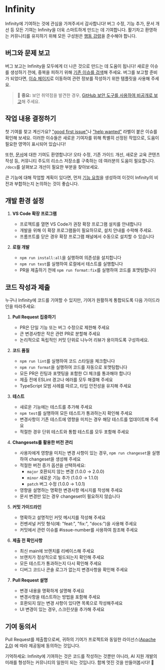 # Infinity

Infinity에 기여하는 것에 관심을 가져주셔서 감사합니다! 버그 수정, 기능 추가, 문서 개선 등 모든 기여는 Infinity을 더욱 스마트하게 만드는 데 기여합니다. 활기차고 환영하는 커뮤니티를 유지하기 위해 모든 구성원은 [행동 강령](CODE_OF_CONDUCT.md)을 준수해야 합니다.

## 버그와 문제 보고

버그 보고는 Infinity을 모두에게 더 나은 것으로 만드는 데 도움이 됩니다! 새로운 이슈를 생성하기 전에, 중복을 피하기 위해 [기존 이슈를 검색](https://github.com/infinity/infinity/issues)해 주세요. 버그를 보고할 준비가 되었다면, [이슈 페이지](https://github.com/infinity/infinity/issues/new/choose)로 이동하여 관련 정보를 작성하기 위한 템플릿을 사용해 주세요.

<blockquote class='warning-note'>
    🔐 <b>중요:</b> 보안 취약점을 발견한 경우, <a href="https://github.com/infinity/infinity/security/advisories/new">GitHub 보안 도구를 사용하여 비공개로 보고</a>해 주세요.
</blockquote>

## 작업 내용 결정하기

첫 기여를 찾고 계신가요? ["good first issue"](https://github.com/infinity/infinity/labels/good%20first%20issue)나 ["help wanted"](https://github.com/infinity/infinity/labels/help%20wanted) 라벨이 붙은 이슈를 확인해 보세요. 이러한 이슈들은 새로운 기여자를 위해 특별히 선정된 작업으로, 도움이 필요한 영역이 표시되어 있습니다!

또한, [문서](https://github.com/infinity/infinity/tree/main/docs)에 대한 기여도 환영합니다! 오타 수정, 기존 가이드 개선, 새로운 교육 콘텐츠 작성 등, 커뮤니티 주도의 리소스 저장소를 구축하는 데 여러분의 도움이 필요합니다. `/docs`를 살펴보고 개선이 필요한 부분을 찾아보세요.

큰 기능에 대해 작업할 계획이 있다면, 먼저 [기능 요청](https://github.com/infinity/infinity/discussions/categories/feature-requests?discussions_q=is%3Aopen+category%3A%22Feature+Requests%22+sort%3Atop)을 생성하여 이것이 Infinity의 비전과 부합하는지 논의하는 것이 좋습니다.

## 개발 환경 설정

1. **VS Code 확장 프로그램**

    - 프로젝트를 열면 VS Code가 권장 확장 프로그램 설치를 안내합니다
    - 개발을 위해 이 확장 프로그램들이 필요하므로, 설치 안내를 수락해 주세요.
    - 프롬프트를 닫은 경우 확장 프로그램 패널에서 수동으로 설치할 수 있습니다

2. **로컬 개발**
    - `npm run install:all`을 실행하여 의존성을 설치합니다
    - `npm run test`를 실행하여 로컬에서 테스트를 실행합니다
    - PR을 제출하기 전에 `npm run format:fix`를 실행하여 코드를 포맷팅합니다

## 코드 작성과 제출

누구나 Infinity에 코드를 기여할 수 있지만, 기여가 원활하게 통합되도록 다음 가이드라인을 따라주세요:

1. **Pull Request 집중하기**

    - PR은 단일 기능 또는 버그 수정으로 제한해 주세요
    - 큰 변경사항은 작은 관련 PR로 분할해 주세요
    - 논리적으로 독립적인 커밋 단위로 나누어 리뷰가 용이하도록 구성하세요.

2. **코드 품질**

    - `npm run lint`를 실행하여 코드 스타일을 체크합니다
    - `npm run format`을 실행하여 코드를 자동으로 포맷팅합니다
    - 모든 PR은 린팅과 포맷팅을 포함한 CI 체크를 통과해야 합니다
    - 제출 전에 ESLint 경고나 에러를 모두 해결해 주세요
    - TypeScript 모범 사례를 따르고, 타입 안전성을 유지해 주세요

3. **테스트**

    - 새로운 기능에는 테스트를 추가해 주세요
    - `npm test`를 실행하여 모든 테스트가 통과하는지 확인해 주세요
    - 변경사항이 기존 테스트에 영향을 미치는 경우 해당 테스트를 업데이트해 주세요
    - 적절한 경우 단위 테스트와 통합 테스트를 모두 포함해 주세요

4. **Changesets를 활용한 버전 관리**

    - 사용자에게 영향을 미치는 변경 사항이 있는 경우, `npm run changeset`을 실행하여 changeset을 생성해 주세요
    - 적절한 버전 증가 옵션을 선택하세요:
        - `major` 호환되지 않는 변경 (1.0.0 → 2.0.0)
        - `minor` 새로운 기능 추가 (1.0.0 → 1.1.0)
        - `patch` 버그 수정 (1.0.0 → 1.0.1)
    - 영향을 설명하는 명확한 변경사항 메시지를 작성해 주세요
    - 문서 변경만 있는 경우 changeset이 필요하지 않습니다

5. **커밋 가이드라인**

    - 명확하고 설명적인 커밋 메시지를 작성해 주세요
    - 컨벤셔널 커밋 형식(예: "feat:", "fix:", "docs:")을 사용해 주세요
    - 커밋에서 관련 이슈를 #issue-number를 사용하여 참조해 주세요

6. **제출 전 확인사항**

    - 최신 main에 브랜치를 리베이스해 주세요
    - 브랜치가 정상적으로 빌드되는지 확인해 주세요
    - 모든 테스트가 통과하는지 다시 확인해 주세요
    - 디버그 코드나 콘솔 로그가 없는지 변경사항을 확인해 주세요

7. **Pull Request 설명**
    - 변경 내용을 명확하게 설명해 주세요
    - 변경사항을 테스트하는 방법을 포함해 주세요
    - 호환되지 않는 변경 사항이 있다면 목록으로 작성해주세요
    - UI 변경이 있는 경우, 스크린샷을 추가해 주세요

## 기여 동의서

Pull Request를 제출함으로써, 귀하의 기여가 프로젝트와 동일한 라이선스([Apache 2.0](/LICENSE)) 에 따라 제공됨에 동의하는 것입니다.

기억하세요: Infinity에 기여하는 것은 코드를 작성하는 것뿐만 아니라, AI 지원 개발의 미래를 형성하는 커뮤니티의 일원이 되는 것입니다. 함께 멋진 것을 만들어봅시다! 🚀
